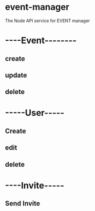 # event-manager

The Node API service for EVENT manager

# ----Event--------

## create

## update

## delete

# -----User-----

## Create

## edit

## delete

# ----Invite-----

## Send Invite

